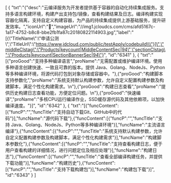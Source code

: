 [
	{
		"txt":"{\"desc\":\"云编译服务为开发者提供基于容器的自动化持续集成服务。支持多语言构建环境，构建产出支持包/镜像，查看构建结果及日志。编译构建实现容器化隔离，支持自定义构建容器，为产品的持续集成提供上游基础服务，提升研发效率。\",\"iconUrl\":\"\",\"imageUrl\":\"//img1.jcloudcs.com/cms/afd5167c-1a17-4752-b8c8-bbe2fb1fa87c20180822114903.jpg\",\"label\":\"[{\\\"TitleName\\\":\\\"申请公测\\\",\\\"TitleUrl\\\":\\\"https://www.jdcloud.com/public/testApply/codebuild\\\"}]\",\"middleClstag\":\"Products|keycount|MiddleContentSec|94\",\"sectionClstag\":\"Products|keycount|SectionBannerSec|94\"}",
		"id":"6341"
	},
	{
		"txt":"[{\"proGood\":\"支持多种编译语言\",\"proName\":\"无需配置或维护编译环境。使用多种语言创建快速、一致且可靠的版本。提供 Java、Golang、NodeJs、Python等多种编译环境，将源代码打包到对象存储或容器中。\"},{\"proGood\":\"构建脚本支持参数化\",\"proName\":\"系统支持默认构建参数，允许自定义配置构建参数及构建脚本，满足个性化构建需求。\\n\"},{\"proGood\":\"构建日志查看\",\"proName\":\"提供历史构建日志查看功能，方便定位问题。\\n\"},{\"proGood\":\"快速编译\",\"proName\":\"多核CPU运行编译作业，SSD缓存源代码及其他依赖项，以加快编译速度。\"}]",
		"id":"6342"
	},
	{
		"txt":"[{\"funcContent\":[{\"funcP\":\"\",\"funcTitle\":\"支持自动下载Git、GitHub中的代码\"}],\"funcName\":\"源代码下载\"},{\"funcContent\":[{\"funcP\":\"\",\"funcTitle\":\"支持 Java、Golang、NodeJs、Python等多种编译环境\"}],\"funcName\":\"主流语言编译\"},{\"funcContent\":[{\"funcP\":\"\",\"funcTitle\":\"系统支持默认构建参数，允许自定义配置构建参数及构建脚本，满足个性化构建需求\"}],\"funcName\":\"构建脚本参数化\"},{\"funcContent\":[{\"funcP\":\"\",\"funcTitle\":\"支持查看构建日志，便于用户查看构建的详细情况，进行问题定位及相应处理\"}],\"funcName\":\"构建日志\"},{\"funcContent\":[{\"funcP\":\"\",\"funcTitle\":\"查看全部编译构建任务，并提供下载功能\"}],\"funcName\":\"构建历史\"},{\"funcContent\":[{\"funcP\":\"\",\"funcTitle\":\"支持下载构建包\"}],\"funcName\":\"构建包下载\"}]",
		"id":"6343"
	}
]